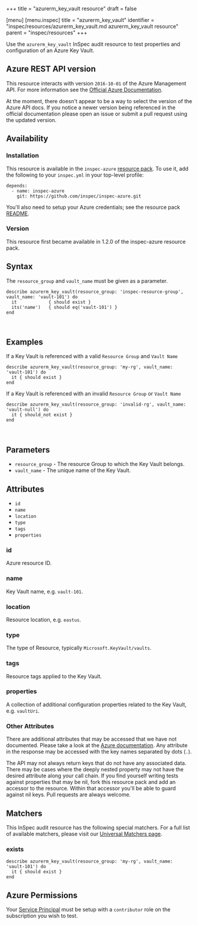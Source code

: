 +++
title = "azurerm_key_vault resource"
draft = false

[menu]
  [menu.inspec]
    title = "azurerm_key_vault"
    identifier = "inspec/resources/azurerm_key_vault.md azurerm_key_vault resource"
    parent = "inspec/resources"
+++


Use the `azurerm_key_vault` InSpec audit resource to test properties and configuration of
an Azure Key Vault.
<br />

## Azure REST API version

This resource interacts with version `2016-10-01` of the Azure Management API. For more
information see the [Official Azure Documentation](https://docs.microsoft.com/en-us/rest/api/keyvault/vaults/get).

At the moment, there doesn't appear to be a way to select the version of the
Azure API docs. If you notice a newer version being referenced in the official
documentation please open an issue or submit a pull request using the updated
version.

## Availability

### Installation

This resource is available in the `inspec-azure` [resource
pack](https://www.inspec.io/docs/reference/glossary/#resource-pack). To use it, add the
following to your `inspec.yml` in your top-level profile:

    depends:
      - name: inspec-azure
        git: https://github.com/inspec/inspec-azure.git

You'll also need to setup your Azure credentials; see the resource pack
[README](https://github.com/inspec/inspec-azure#inspec-for-azure).

### Version

This resource first became available in 1.2.0 of the inspec-azure resource pack.

## Syntax

The `resource_group` and `vault_name` must be given as a parameter.

    describe azurerm_key_vault(resource_group: 'inspec-resource-group', vault_name: 'vault-101') do
      it            { should exist }
      its('name')   { should eq('vault-101') }    
    end

<br />

## Examples

If a Key Vault is referenced with a valid `Resource Group` and `Vault Name`

    describe azurerm_key_vault(resource_group: 'my-rg', vault_name: 'vault-101') do
      it { should exist }
    end

If a Key Vault is referenced with an invalid `Resource Group` or `Vault Name`

    describe azurerm_key_vault(resource_group: 'invalid-rg', vault_name: 'vault-null') do
      it { should_not exist }
    end

<br />

## Parameters

  - `resource_group` - The resource Group to which the Key Vault belongs.
  - `vault_name` - The unique name of the Key Vault.


## Attributes

- `id`
- `name`
- `location`
- `type`
- `tags`
- `properties`

### id
Azure resource ID.

### name
Key Vault name, e.g. `vault-101`.

### location
Resource location, e.g. `eastus`.

### type
The type of Resource, typically `Microsoft.KeyVault/vaults`.

### tags
Resource tags applied to the Key Vault.

### properties
A collection of additional configuration properties related to the Key Vault, e.g. `vaultUri`.

### Other Attributes

There are additional attributes that may be accessed that we have not
documented. Please take a look at the [Azure documentation](##-Azure-REST-API-version).
Any attribute in the response may be accessed with the key names separated by
dots (`.`).

The API may not always return keys that do not have any associated data. There
may be cases where the deeply nested property may not have the desired
attribute along your call chain. If you find yourself writing tests against
properties that may be nil, fork this resource pack and add an accessor to the
resource. Within that accessor you'll be able to guard against nil keys. Pull
requests are always welcome.

## Matchers

This InSpec audit resource has the following special matchers. For a full list of
available matchers, please visit our [Universal Matchers
page](https://www.inspec.io/docs/reference/matchers/).

### exists

    describe azurerm_key_vault(resource_group: 'my-rg', vault_name: 'vault-101') do
      it { should exist }
    end

## Azure Permissions

Your [Service
Principal](https://docs.microsoft.com/en-us/azure/azure-resource-manager/resource-group-create-service-principal-portal)
must be setup with a `contributor` role on the subscription you wish to test.
